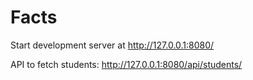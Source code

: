 # Facts
Start development server at http://127.0.0.1:8080/


API to fetch students: http://127.0.0.1:8080/api/students/
